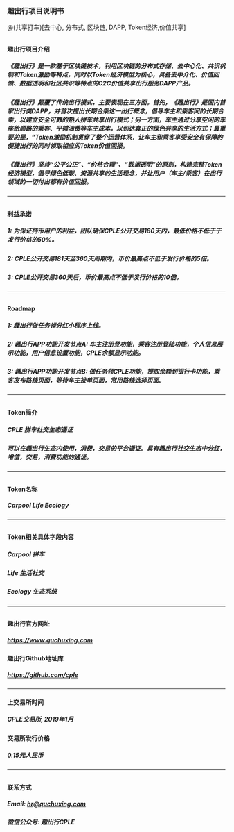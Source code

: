 ### 趣出行项目说明书
@(共享打车)[去中心, 分布式, 区块链, DAPP, Token经济,价值共享]
## 
## 
#### 趣出行项目介绍
##### 《趣出行》是一款基于区块链技术，利用区块链的分布式存储、去中心化、共识机制和Token激励等特点，同时以Token经济模型为核心，具备去中介化、价值回馈、数据透明和社区共识等特点的C2C价值共享出行服务DAPP产品。

##### 《趣出行》颠覆了传统出行模式，主要表现在三方面。首先，《趣出行》是国内首家出行类DAPP，并首次提出长期合乘这一出行概念，倡导车主和乘客间的长期合乘，以建立安全可靠的熟人拼车共享出行模式；另一方面，车主通过分享空闲的车座给顺路的乘客、平摊油费等车主成本，以到达真正的绿色共享的生活方式；最重要的是，“Token激励机制贯穿了整个运营体系，让车主和乘客享受安全有保障的便捷出行的同时领取相应的Token价值回报。

##### 《趣出行》坚持“公平公正”、“价格合理”、“数据透明”的原则，构建完整Token经济模型，倡导绿色低碳、资源共享的生活理念，并让用户（车主/乘客）在出行领域的一切付出都有价值回报。

-------------------------------
## 
#### 利益承诺
##### 1: 为保证持币用户的利益，团队确保CPLE公开交易180天内，最低价格不低于于发行价格的50%。
##### 2: CPLE公开交易181天至360天周期内，币价最高点不低于发行价格的5倍。
##### 3: CPLE公开交易360天后，币价最高点不低于发行价格的10倍。

-------------------------------
## 
#### Roadmap
##### 1: 趣出行做任务领分红小程序上线。
##### 2: 趣出行APP功能开发节点A: 车主注册登功能，乘客注册登陆功能，个人信息展示功能，用户信息设置功能，CPLE余额显示功能。
##### 3: 趣出行APP功能开发节点B: 做任务领CPLE功能，提取余额到银行卡功能，乘客发布路线页面，等待车主接单页面，常用路线选择页面。

-------------------------------
## 
#### Token简介
##### CPLE 拼车社交生态通证
##### 可以在趣出行生态内使用，消费，交易的平台通证。具有趣出行社交生态中分红，增值，交易，消费功能的通证。

-------------------------------
## 
#### Token名称
##### Carpool Life Ecology

-------------------------------
## 
#### Token相关具体字段内容
##### Carpool 拼车
##### Life 生活社交 
#####  Ecology 生态系统

-------------------------------
## 
#### 趣出行官方网址
##### https://www.quchuxing.com

#### 趣出行Github地址库
##### https://github.com/cple

-------------------------------

#### 上交易所时间
##### CPLE交易所, 2019年1月
#### 交易所发行价格
##### 0.15元人民币

-------------------------------
## 
#### 联系方式
##### Email: hr@quchuxing.com
##### 微信公众号: 趣出行CPLE